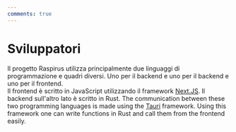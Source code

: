 ```yaml
---
comments: true
---
```


# Sviluppatori
Il progetto Raspirus utilizza principalmente due linguaggi di programmazione e quadri diversi. Uno per il backend e uno per il backend e uno per il frontend. \
Il frontend è scritto in JavaScript utilizzando il framework [Next.JS](https://nextjs.org/). Il backend sull'altro lato è scritto in Rust. The communication between these two programming languages is made using the [Tauri](https://tauri.app/) framework. Using this framework one can write functions in Rust and call them from the frontend easily.